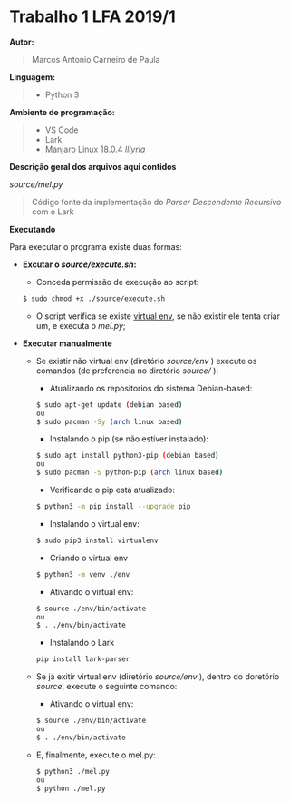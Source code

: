 
# Trabalho 1 LFA 2019/1 

**Autor:**  
>Marcos Antonio Carneiro de Paula

**Linguagem:** 
>- Python 3

**Ambiente de programação:** 
>- VS Code 
>- Lark
>- Manjaro Linux 18.0.4 *Illyria*

**Descrição geral dos arquivos aqui contidos**

*source/mel.py*
>Código fonte da implementação do *Parser Descendente Recursivo* com o Lark

**Executando** 

Para executar o programa existe duas formas:
- **Excutar o *source/execute.sh*:** 

    - Conceda permissão de execução ao script:
    ```bash
    $ sudo chmod +x ./source/execute.sh
    ```
    - O script verifica se existe [virtual env](https://pythonacademy.com.br/blog/python-e-virtualenv-como-programar-em-ambientes-virtuais), se não existir ele tenta criar um, e executa o *mel.py*;
- **Executar manualmente**
    - Se existir não virtual env (diretório *source/env* ) execute os comandos (de preferencia no diretório *source/* ):
    
        - Atualizando os repositorios do sistema
        Debian-based:
        ```bash
        $ sudo apt-get update (debian based)
        ou
        $ sudo pacman -Sy (arch linux based)
        ```
        - Instalando o pip (se não estiver instalado):
        ```bash
        $ sudo apt install python3-pip (debian based)
        ou
        $ sudo pacman -S python-pip (arch linux based)
        ```
        - Verificando o pip está atualizado:
        ```bash
        $ python3 -m pip install --upgrade pip
        ```
        - Instalando o virtual env:
        ```bash
        $ sudo pip3 install virtualenv
        ```
        - Criando o virtual env
        ```bash
        $ python3 -m venv ./env
        ```
        - Ativando o virtual env:
        ```bash
        $ source ./env/bin/activate 
        ou
        $ . ./env/bin/activate
        ```
        - Instalando o Lark
        ```bash
        pip install lark-parser

    - Se já exitir virtual env (diretório *source/env* ), dentro do doretório *source*, execute o seguinte comando:
        - Ativando o virtual env:
        ```bash
        $ source ./env/bin/activate 
        ou
        $ . ./env/bin/activate
        ```
    - E, finalmente, execute o mel.py:
        ```bash
        $ python3 ./mel.py
        ou 
        $ python ./mel.py
        ```
